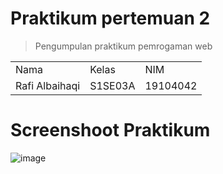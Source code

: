 # Praktikum pertemuan 2
  >Pengumpulan praktikum pemrogaman web
<table>
    <tr>
        <td>Nama</td>
        <td>Kelas</td>
        <td>NIM</td>
    </tr>
    <tr>
        <td>Rafi Albaihaqi</td>
        <td>S1SE03A</td>
        <td>19104042</td>
    </tr>
</table>

# Screenshoot Praktikum 
![image](https://user-images.githubusercontent.com/72422140/139541160-3a08b30a-0b22-40b0-9d3a-6dea6c057752.png)

